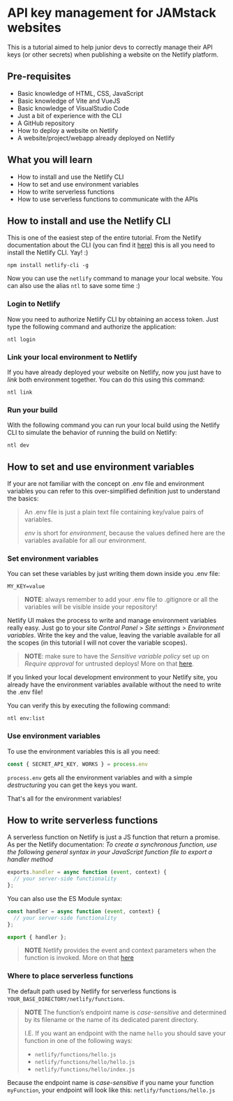 # API key management for JAMstack websites

This is a tutorial aimed to help junior devs to correctly manage their API keys (or other secrets) when publishing a website on the Netlify platform.

## Pre-requisites

- Basic knowledge of HTML, CSS, JavaScript
- Basic knowledge of Vite and VueJS
- Basic knowledge of VisualStudio Code
- Just a bit of experience with the CLI
- A GitHub repository
- How to deploy a website on Netlify
- A website/project/webapp already deployed on Netlify

## What you will learn

- How to install and use the Netlify CLI
- How to set and use environment variables
- How to write serverless functions
- How to use serverless functions to communicate with the APIs

## How to install and use the Netlify CLI

This is one of the easiest step of the entire tutorial.
From the Netlify documentation about the CLI (you can find it [here](https://docs.netlify.com/cli/get-started/)) this is all you need to install the Netlify CLI. Yay! :)

```shell
npm install netlify-cli -g
```

Now you can use the ```netlify``` command to manage your local website. You can also use the alias ```ntl``` to save some time :)

### Login to Netlify

Now you need to authorize Netlify CLI by obtaining an access token. Just type the following command and authorize the application:
```shell
ntl login
```

### Link your local environment to Netlify

If you have already deployed your website on Netlify, now you just have to _link_ both environment together.
You can do this using this command:
```shell
ntl link
```

### Run your build

With the following command you can run your local build using the Netlify CLI to simulate the behavior of running the build on Netlify:

```shell
ntl dev
```

## How to set and use environment variables

If your are not familiar with the concept on .env file and environment variables you can refer to this over-simplified definition just to understand the basics:

>An .env file is just a plain text file containing key/value pairs of variables.
>
>_env_ is short for _environment_, because the values defined here are the variables available for all our environment.

### Set environment variables

You can set these variables by just writing them down inside you .env file:
```text
MY_KEY=value
```

>**NOTE**: always remember to add your .env file to .gitignore or all the variables will be visible inside your repository!

Netlify UI makes the process to write and manage environment variables really easy. Just go to your site _Control Panel_ > _Site settings_ > _Environment variables_.
Write the key and the value, leaving the variable available for all the scopes (in this tutorial I will not cover the variable scopes).


>**NOTE**: make sure to have the _Sensitive variable policy_ set up on _Require approval_ for untrusted deploys!
> More on that [here](https://docs.netlify.com/environment-variables/get-started/#sensitive-variable-policy).

If you linked your local development environment to your Netlify site, you already have the environment variables available without the need to write the .env file!

You can verify this by executing the following command:
```shell
ntl env:list
```

### Use environment variables

To use the environment variables this is all you need:
```js
const { SECRET_API_KEY, WORKS } = process.env
```

`process.env` gets all the environment variables and with a simple _destructuring_ you can get the keys you want.

That's all for the environment variables!

## How to write serverless functions

A serverless function on Netlify is just a JS function that return a promise. As per the Netlify documentation:
_To create a synchronous function, use the following general syntax in your JavaScript function file to export a handler method_
```js
exports.handler = async function (event, context) {
  // your server-side functionality
};
```

You can also use the ES Module syntax:
```js
const handler = async function (event, context) {
  // your server-side functionality
};

export { handler };
```

>**NOTE**
>Netlify provides the event and context parameters when the function is invoked.
>More on that [here](https://docs.netlify.com/functions/create/?fn-language=js#synchronous-function-format-2)


### Where to place serverless functions

The default path used by Netlify for serverless functions is `YOUR_BASE_DIRECTORY/netlify/functions`.

>**NOTE**
>The function’s endpoint name is _case-sensitive_ and determined by its filename or the name of its dedicated parent directory.
>
>I.E. If you want an endpoint with the name `hello` you should save your function in one of the following ways:
>- `netlify/functions/hello.js`
>- `netlify/functions/hello/hello.js`
>- `netlify/functions/hello/index.js`

Because the endpoint name is _case-sensitive_ if you name your function `myFunction`, your endpoint will look like this: `netlify/functions/hello.js`
